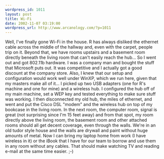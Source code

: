 ```yaml
--- 
wordpress_id: 1011
layout: post
title: Wi-Fi
date: 2002-11-07 03:19:00
wordpress_url: http://www.arcanology.com/?p=1011
---
```

Well, I've finally gone Wi-Fi in the house. R has always disliked the ethernet cable across the middle of the hallway and, even with the carpet, people trip on it. Beyond that, we have rooms upstairs and a basement room directly beneath the living room that can't easily reach the hub... So I went out and got 802.11b hardware. I was a company man and bought the stuff that Microsoft puts out. It was competitive and I actually got a good discount at the company store. Also, I knew that our setup and configuration would work well under WinXP, which we run here, given that my masters make all of it... I picked up two USB adapters (one for R's machine and one for mine) and a wireless hub. I configured the hub off of my main machine, set a WEP key and tested everything to make sure stuff was working. I then disconnected my old hub, the miles of ethernet, and went and put the Cisco DSL "modem" and the wireless hub on top of my bookcase in the living room. In the next room, the computer room, signal is great (not surprising since I'm 15 feet away) and from that spot, my room directly above the living room, the basement room and other attached rooms should all get decent coverage, even through the walls. We're in an old tudor style house and the walls are drywall and paint without huge amounts of metal. Now I can bring my laptop home from work (I have wireless in it) or the iBook that I have for our team to borrow and use them in any room without any cables. That should make watching TV and reading e-mail at the same time easier. ;-)